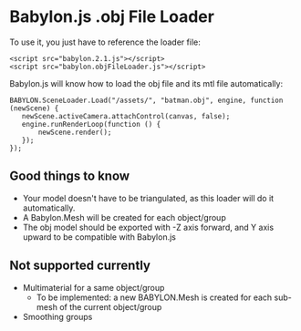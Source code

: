 # Babylon.js .obj File Loader

To use it, you just have to reference the loader file:

```
<script src="babylon.2.1.js"></script>
<script src="babylon.objFileLoader.js"></script>
```

Babylon.js will know how to load the obj file and its mtl file automatically: 
```
BABYLON.SceneLoader.Load("/assets/", "batman.obj", engine, function (newScene) { 
   newScene.activeCamera.attachControl(canvas, false);
   engine.runRenderLoop(function () { 
       newScene.render(); 
   }); 
});
```
## Good things to know
* Your model doesn't have to be triangulated, as this loader will do it automatically.
* A Babylon.Mesh will be created for each object/group
* The obj model should be exported with -Z axis forward, and Y axis upward to be compatible with Babylon.js

## Not supported currently
* Multimaterial for a same object/group 
    * To be implemented: a new BABYLON.Mesh is created for each sub-mesh of the current object/group
* Smoothing groups

